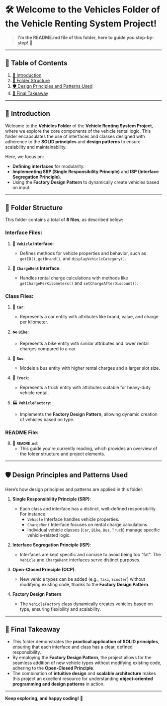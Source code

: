 # 🛠️ Welcome to the Vehicles Folder of the Vehicle Renting System Project!
> **I'm the README.md file of this folder, here to guide you step-by-step!** 🚀

---

## 📑 Table of Contents
1. [📖 Introduction](#-introduction)
2. [📂 Folder Structure](#-folder-structure)
3. [🛡️ Design Principles and Patterns Used](#-design-principles-and-patterns-used)
4. [🎯 Final Takeaway](#-final-takeaway)

---

## 📖 **Introduction**
Welcome to the **Vehicles Folder** of the **Vehicle Renting System Project**, where we explore the core components of the vehicle rental logic. This folder encapsulates the use of interfaces and classes designed with adherence to the **SOLID principles** and **design patterns** to ensure scalability and maintainability.

Here, we focus on:
- **Defining interfaces** for modularity.
- **Implementing SRP (Single Responsibility Principle)** and **ISP (Interface Segregation Principle)**.
- Using the **Factory Design Pattern** to dynamically create vehicles based on input.

---

## 📂 **Folder Structure**
This folder contains a total of **8 files**, as described below:

### Interface Files:
1. 📘 **`Vehicle` Interface**:
    - Defines methods for vehicle properties and behavior, such as `getID()`, `getBrand()`, and `displayVehicleCategory()`.

2. 📘 **`ChargeRent` Interface**:
    - Handles rental charge calculations with methods like `getChargePerKilometers()` and `setChargeAfterDiscount()`.

### Class Files:
1. 🚗 **`Car`**:
    - Represents a car entity with attributes like brand, value, and charge per kilometer.

2. 🏍️ **`Bike`**:
    - Represents a bike entity with similar attributes and lower rental charges compared to a car.

3. 🚌 **`Bus`**:
    - Models a bus entity with higher rental charges and a larger slot size.

4. 🚚 **`Truck`**:
    - Represents a truck entity with attributes suitable for heavy-duty vehicle rental.

5. 🏭 **`VehicleFactory`**:
    - Implements the **Factory Design Pattern**, allowing dynamic creation of vehicles based on type.

### README File:
8. 📄 **`README.md`**:
    - This guide you're currently reading, which provides an overview of the folder structure and project elements.

---

## 🛡️ **Design Principles and Patterns Used**
Here’s how design principles and patterns are applied in this folder:

1. **Single Responsibility Principle (SRP)**:
    - Each class and interface has a distinct, well-defined responsibility. For instance:
        - `Vehicle` Interface handles vehicle properties.
        - `ChargeRent` Interface focuses on rental charge calculations.
        - Individual vehicle classes (`Car`, `Bike`, `Bus`, `Truck`) manage specific vehicle-related logic.

2. **Interface Segregation Principle (ISP)**:
    - Interfaces are kept specific and concise to avoid being too "fat". The `Vehicle` and `ChargeRent` interfaces serve distinct purposes.

3. **Open-Closed Principle (OCP)**:
    - New vehicle types can be added (e.g., `Taxi`, `Scooter`) without modifying existing code, thanks to the **Factory Design Pattern**.

4. **Factory Design Pattern**:
    - The `VehicleFactory` class dynamically creates vehicles based on type, ensuring flexibility and scalability.

---

## 🎯 **Final Takeaway**
- This folder demonstrates the **practical application of SOLID principles**, ensuring that each interface and class has a clear, defined responsibility.
- By employing the **Factory Design Pattern**, the project allows for the seamless addition of new vehicle types without modifying existing code, adhering to the **Open-Closed Principle**.
- The combination of **intuitive design** and **scalable architecture** makes this project an excellent resource for understanding **object-oriented programming and design patterns** in action.

---  
**Keep exploring, and happy coding!** 🚀
